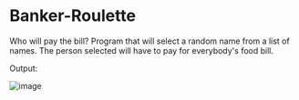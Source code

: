 # Banker-Roulette
Who will pay the bill?
Program that will select a random name from a list of names. The person selected will have to pay for everybody's food bill. 

Output:

![image](https://user-images.githubusercontent.com/69950177/168796623-e6e462d2-2c24-4406-98ce-60179037853e.png)
